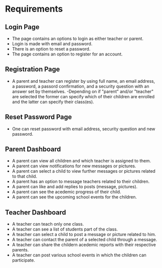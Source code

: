 ﻿# Requirements
## Login Page
- The page contains an options to login as either teacher or parent.
- Login is made with email and password.
- There is an option to reset a password.
- The page contains an option to register for an account.

## Registration Page
- A parent and teacher can register by using full name, an email address, a password, a passord confirmation, and a security question with an answer set by themselves.
-Depending on if "parent" and/or "teacher" are selected the former can specify which of their children are enrolled and the latter can specify their class(es).

## Reset Password Page
- One can reset password with email address, security question and new password.

## Parent Dashboard
- A parent can view all children and which teacher is assigned to them. 
- A parent can view notifications for new messages or pictures.
- A parent can select a child to view further messages or pictures related to that child.
- A parent has an option to message teachers related to their children.
- A parent can like and add replies to posts (message, pictures).
- A parent can see the acedemic progress of their child.
- A parent can see the upcoming school events for the children.

## Teacher Dashboard
- A teacher can teach only one class.
- A teacher can see a list of students part of the class.
- A teacher can select a child to post a message or picture related to him.
- A teacher can contact the parent of a selected child through a message.
- A teacher can share the childern acedemic reports with their respective parents.
- A teacher can post various school events in which the children can participate.
